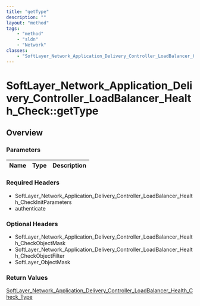 ```yaml
---
title: "getType"
description: ""
layout: "method"
tags:
    - "method"
    - "sldn"
    - "Network"
classes:
    - "SoftLayer_Network_Application_Delivery_Controller_LoadBalancer_Health_Check"
---
```

# SoftLayer_Network_Application_Delivery_Controller_LoadBalancer_Health_Check::getType
## Overview 


### Parameters 
|Name | Type | Description |
| --- | --- | --- |


### Required Headers
* SoftLayer_Network_Application_Delivery_Controller_LoadBalancer_Health_CheckInitParameters
* authenticate

### Optional Headers
* SoftLayer_Network_Application_Delivery_Controller_LoadBalancer_Health_CheckObjectMask
* SoftLayer_Network_Application_Delivery_Controller_LoadBalancer_Health_CheckObjectFilter
* SoftLayer_ObjectMask

### Return Values
<a href='/reference/datatypes/SoftLayer_Network_Application_Delivery_Controller_LoadBalancer_Health_Check_Type'>SoftLayer_Network_Application_Delivery_Controller_LoadBalancer_Health_Check_Type </a>

